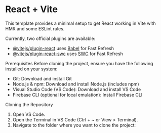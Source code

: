 # React + Vite

This template provides a minimal setup to get React working in Vite with HMR and some ESLint rules.

Currently, two official plugins are available:

- [@vitejs/plugin-react](https://github.com/vitejs/vite-plugin-react/blob/main/packages/plugin-react/README.md) uses [Babel](https://babeljs.io/) for Fast Refresh
- [@vitejs/plugin-react-swc](https://github.com/vitejs/vite-plugin-react-swc) uses [SWC](https://swc.rs/) for Fast Refresh


Prerequisites
Before cloning the project, ensure you have the following installed on your system:
- Git: Download and install Git
- Node.js & npm: Download and install Node.js (includes npm)
- Visual Studio Code (VS Code): Download and install VS Code
- Firebase CLI (optional for local emulation): Install Firebase CLI

Cloning the Repository
1.	Open VS Code.
2.	Open the Terminal in VS Code (Ctrl + ~ or View > Terminal).
3.	Navigate to the folder where you want to clone the project: